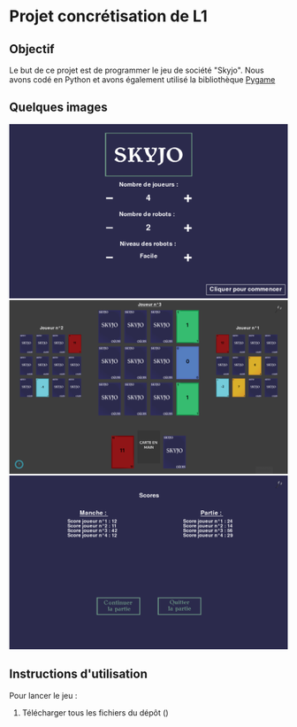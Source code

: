 # Projet concrétisation de L1

## Objectif  
Le but de ce projet est de programmer le jeu de société "Skyjo".
Nous avons codé en Python et avons également utilisé la bibliothèque [Pygame](https://www.pygame.org/docs/)


## Quelques images  
![Image1](images/capture1.png)  
![Image2](images/capture2.png)  
![Image3](images/capture3.png)  


## Instructions d'utilisation

Pour lancer le jeu :  
1. Télécharger tous les fichiers du dépôt ()